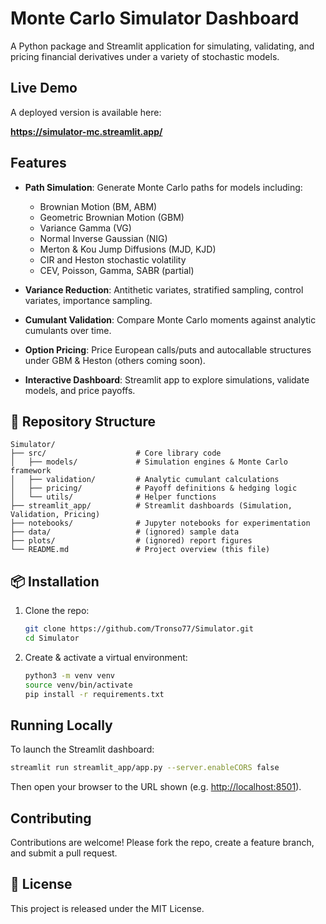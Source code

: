 # Monte Carlo Simulator Dashboard

A Python package and Streamlit application for simulating, validating, and pricing financial derivatives under a variety of stochastic models.

## Live Demo

A deployed version is available here:

**https://simulator-mc.streamlit.app/**


## Features

* **Path Simulation**: Generate Monte Carlo paths for models including:

  * Brownian Motion (BM, ABM)
  * Geometric Brownian Motion (GBM)
  * Variance Gamma (VG)
  * Normal Inverse Gaussian (NIG)
  * Merton & Kou Jump Diffusions (MJD, KJD)
  * CIR and Heston stochastic volatility
  * CEV, Poisson, Gamma, SABR (partial)
* **Variance Reduction**: Antithetic variates, stratified sampling, control variates, importance sampling.
* **Cumulant Validation**: Compare Monte Carlo moments against analytic cumulants over time.
* **Option Pricing**: Price European calls/puts and autocallable structures under GBM & Heston (others coming soon).
* **Interactive Dashboard**: Streamlit app to explore simulations, validate models, and price payoffs.

## 📁 Repository Structure

```
Simulator/
├── src/                    # Core library code
│   ├── models/             # Simulation engines & Monte Carlo framework
│   ├── validation/         # Analytic cumulant calculations
│   ├── pricing/            # Payoff definitions & hedging logic
│   └── utils/              # Helper functions
├── streamlit_app/          # Streamlit dashboards (Simulation, Validation, Pricing)
├── notebooks/              # Jupyter notebooks for experimentation
├── data/                   # (ignored) sample data
├── plots/                  # (ignored) report figures
└── README.md               # Project overview (this file)
```

## 📦 Installation

1. Clone the repo:

   ```bash
   git clone https://github.com/Tronso77/Simulator.git
   cd Simulator
   ```
2. Create & activate a virtual environment:

   ```bash
   python3 -m venv venv
   source venv/bin/activate
   pip install -r requirements.txt
   ```

##  Running Locally

To launch the Streamlit dashboard:

```bash
streamlit run streamlit_app/app.py --server.enableCORS false
```

Then open your browser to the URL shown (e.g. [http://localhost:8501](http://localhost:8501)).

##  Contributing

Contributions are welcome! Please fork the repo, create a feature branch, and submit a pull request.

## 📜 License

This project is released under the MIT License.
